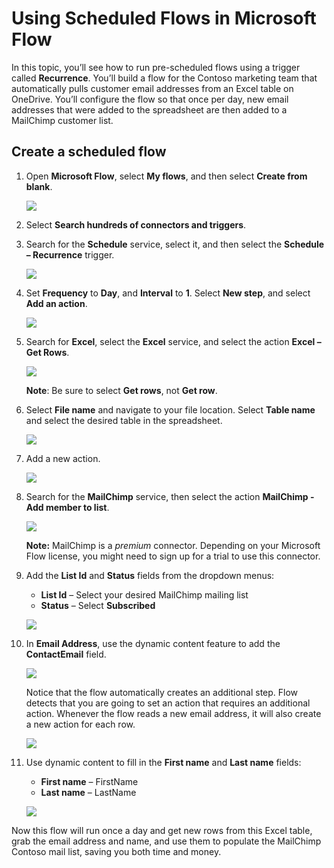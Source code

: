 <properties
   pageTitle="Using Scheduled Flows | Microsoft Flow"
   description="Creating a scheduled flow in Microsoft Flow"
   services=""
   suite="flow"
   documentationCenter="na"
   authors="v-brbene"
   manager="anneta"
   editor=""
   tags=""
   featuredVideoId="hh4nmS_M8Co"
   courseDuration="4m"/>

<tags
   ms.service="flow"
   ms.devlang="na"
   ms.topic="get-started-article"
   ms.tgt_pltfrm="na"
   ms.workload="na"
   ms.date="08/16/2017"
   ms.author="v-brbene"/>

# Using Scheduled Flows in Microsoft Flow 
In this topic, you’ll see how to run pre-scheduled flows using a trigger called **Recurrence**.  You’ll build a flow for the Contoso marketing team that automatically pulls customer email addresses from an Excel table on OneDrive. You’ll configure the flow so that once per day, new email addresses that were added to the spreadsheet are then added to a MailChimp customer list. 

## Create a scheduled flow
1. Open **Microsoft Flow**, select **My flows**, and then select **Create from blank**. 

    ![](./media/learning-recurrence/flow-create-blank.png)

1. Select **Search hundreds of connectors and triggers**.

1. Search for the **Schedule** service, select it, and then select the **Schedule – Recurrence** trigger.

    ![](./media/learning-recurrence/flow-recurrence-trigger.png)


1. Set **Frequency** to **Day**, and **Interval** to **1**. Select **New step**, and select **Add an action**. 

    ![](./media/learning-recurrence/frequency-interval.png)

1. Search for **Excel**, select the **Excel** service, and select the action **Excel – Get Rows**. 

    ![](./media/learning-recurrence/excel-get-rows.png)

    **Note**: Be sure to select **Get rows**, not **Get row**. 

1. Select **File name** and navigate to your file location. Select **Table name** and select the desired table in the spreadsheet. 

    ![](./media/learning-recurrence/excel-get-file.png)

1. Add a new action. 

    ![](./media/learning-recurrence/new-step.png)

1. Search for the **MailChimp** service, then select the action **MailChimp - Add member to list**.

    ![](./media/learning-recurrence/select-mailchimp.png)

    **Note:** MailChimp is a *premium* connector. Depending on your Microsoft Flow license, you might need to sign up for a trial to use this connector.

1. Add the **List Id** and **Status** fields from the dropdown menus:
    
    - **List Id** – Select your desired MailChimp mailing list
    - **Status** – Select **Subscribed** 

    ![](./media/learning-recurrence/mailchimp-id-status.png)


1. In **Email Address**, use the dynamic content feature to add the **ContactEmail** field. 

    ![](./media/learning-recurrence/mailchimp-address.png)

    Notice that the flow automatically creates an additional step. Flow detects that you are going to set an action that requires an additional action. Whenever the flow reads a new email address, it will also create a new action for each row. 

    ![](./media/learning-recurrence/mailchimp-for-each.png)

1. Use dynamic content to fill in the **First name** and **Last name** fields:
    
    - **First name** – FirstName
    - **Last name** – LastName

    ![](./media/learning-recurrence/mailchimp-names.png)

Now this flow will run once a day and get new rows from this Excel table, grab the email address and name, and use them to populate the MailChimp Contoso mail list, saving you both time and money. 






